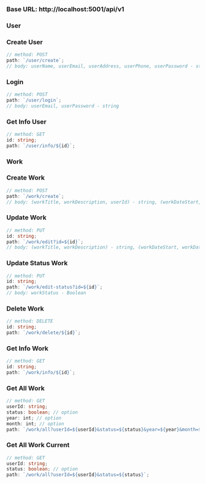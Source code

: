 ### **Base URL**: http://localhost:5001/api/v1

### User

### **Create User**

```ts
// method: POST
path: `/user/create`;
// body: userName, userEmail, userAddress, userPhone, userPassword - string
```
### **Login**

```ts
// method: POST
path: `/user/login`;
// body: userEmail, userPassword - string
```

### **Get Info User**

```ts
// method: GET
id: string;
path: `/user/info/${id}`;
```

### Work

### **Create Work**

```ts
// method: POST
path: `/work/create`;
// body: (workTitle, workDescription, userId) - string, (workDateStart, workDateEnd) - Date
```

### **Update Work**

```ts
// method: PUT
id: string;
path: `/work/edit?id=${id}`;
// body: (workTitle, workDescription) - string, (workDateStart, workDateEnd) - Date
```

### **Update Status Work**

```ts
// method: PUT
id: string;
path: `/work/edit-status?id=${id}`;
// body: workStatus - Boolean
```

### **Delete Work**

```ts
// method: DELETE
id: string;
path: `/work/delete/${id}`;
```

### **Get Info Work**

```ts
// method: GET
id: string;
path: `/work/info/${id}`;
```

### **Get All Work**

```ts
// method: GET
userId: string;
status: boolean; // option
year: int; // option
month: int; // option
path: `/work/all?userId=${userId}&status=${status}&year=${year}&month=${month}`;
```

### **Get All Work Current**

```ts
// method: GET
userId: string;
status: boolean; // option
path: `/work/all?userId=${userId}&status=${status}`;
```